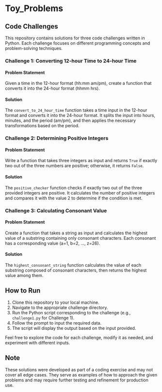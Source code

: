 # Toy_Problems



## Code Challenges

This repository contains solutions for three code challenges written in Python. Each challenge focuses on different programming concepts and problem-solving techniques.

### Challenge 1: Converting 12-hour Time to 24-hour Time

#### Problem Statement
Given a time in the 12-hour format (hh:mm am/pm), create a function that converts it into the 24-hour format (hhmm hrs).

#### Solution
The `convert_to_24_hour_time` function takes a time input in the 12-hour format and converts it into the 24-hour format. It splits the input into hours, minutes, and the period (am/pm), and then applies the necessary transformations based on the period.

### Challenge 2: Determining Positive Integers

#### Problem Statement
Write a function that takes three integers as input and returns `True` if exactly two out of the three numbers are positive; otherwise, it returns `False`.

#### Solution
The `positive_checker` function checks if exactly two out of the three provided integers are positive. It calculates the number of positive integers and compares it with the value 2 to determine if the condition is met.

### Challenge 3: Calculating Consonant Value

#### Problem Statement
Create a function that takes a string as input and calculates the highest value of a substring containing only consonant characters. Each consonant has a corresponding value (a=1, b=2, ..., z=26).

#### Solution
The `highest_consonant_string` function calculates the value of each substring composed of consonant characters, then returns the highest value among them.

## How to Run

1. Clone this repository to your local machine.
2. Navigate to the appropriate challenge directory.
3. Run the Python script corresponding to the challenge (e.g., `challenge1.py` for Challenge 1).
4. Follow the prompt to input the required data.
5. The script will display the output based on the input provided.

Feel free to explore the code for each challenge, modify it as needed, and experiment with different inputs.

## Note

These solutions were developed as part of a coding exercise and may not cover all edge cases. They serve as examples of how to approach the given problems and may require further testing and refinement for production use.
